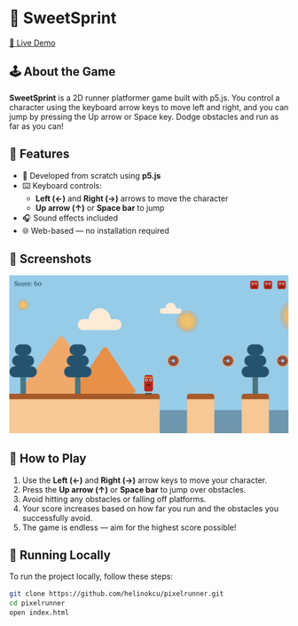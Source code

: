 # 🍩 SweetSprint

[🔗 Live Demo](https://sweet-sprint.netlify.app)

## 🕹️ About the Game

**SweetSprint** is a 2D runner platformer game built with p5.js. You control a character using the keyboard arrow keys to move left and right, and you can jump by pressing the Up arrow or Space key. Dodge obstacles and run as far as you can!

## 🚀 Features

- 🎨 Developed from scratch using **p5.js**
- ⌨️ Keyboard controls:
  - **Left (←)** and **Right (→)** arrows to move the character
  - **Up arrow (↑)** or **Space bar** to jump
- 🎧 Sound effects included
- 🌐 Web-based — no installation required

## 📸 Screenshots

![Gameplay Screenshot 1](./assets/screenshoot.png)

## 🧠 How to Play

1. Use the **Left (←)** and **Right (→)** arrow keys to move your character.
2. Press the **Up arrow (↑)** or **Space bar** to jump over obstacles.
3. Avoid hitting any obstacles or falling off platforms.
4. Your score increases based on how far you run and the obstacles you successfully avoid.
5. The game is endless — aim for the highest score possible!

## 📂 Running Locally

To run the project locally, follow these steps:

```bash
git clone https://github.com/helinokcu/pixelrunner.git
cd pixelrunner
open index.html
```
